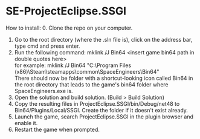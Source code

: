 # SE-ProjectEclipse.SSGI

How to install:
0. Clone the repo on your computer.
1. Go to the root directory (where the .sln file is), click on the address bar, type cmd and press enter.
2. Run the following command: mklink /J Bin64 \<insert game bin64 path in double quotes here\>  
for example: mklink /J Bin64 "C:\Program Files (x86)\Steam\steamapps\common\SpaceEngineers\Bin64"  
There should now be folder with a shortcut-looking icon called Bin64 in the root directory that leads to the game's bin64 folder where SpaceEngineers.exe is.
3. Open the solution and build solution. (Build > Build Solution)
4. Copy the resulting files in ProjectEclipse.SSGI/bin/Debug/net48 to Bin64/Plugins/Local/SSGI. Create the folder if it doesn't exist already.
5. Launch the game, search ProjectEclipse.SSGI in the plugin browser and enable it.
6. Restart the game when prompted.
